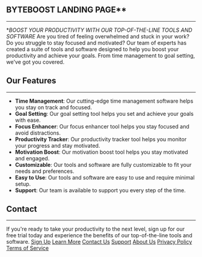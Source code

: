 ## BYTEBOOST LANDING PAGE**
--------------
**BOOST YOUR PRODUCTIVITY WITH OUR TOP-OF-THE-LINE TOOLS AND SOFTWARE*
Are you tired of feeling overwhelmed and stuck in your work? Do you struggle to stay focused and motivated?
Our team of experts has created a suite of tools and software designed to help you boost your productivity and 
achieve your goals. From time management to goal setting, we've got you covered.

## Our Features
------------
- **Time Management**: Our cutting-edge time management software helps you stay on track and focused.
- **Goal Setting**: Our goal setting tool helps you set and achieve your goals with ease.
- **Focus Enhancer**: Our focus enhancer tool helps you stay focused and avoid distractions.
- **Productivity Tracker**: Our productivity tracker tool helps you monitor your progress and stay motivated.
- **Motivation Boost**: Our motivation boost tool helps you stay motivated and engaged.
- **Customizable**: Our tools and software are fully customizable to fit your needs and preferences.
- **Easy to Use**: Our tools and software are easy to use and require minimal setup.
- **Support**: Our team is available to support you every step of the time.

## Contact 
---------
If you're ready to take your productivity to the next level, sign up for our free trial today
and experience the benefits of our top-of-the-line tools and software.
[Sign Up](#)
[Learn More](#)
[Contact Us](#)
[Support](#)
[About Us](#)
[Privacy Policy](#)
[Terms of Service](#)
